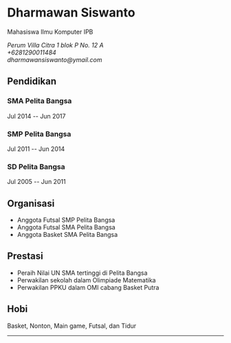 Dharmawan Siswanto
============

Mahasiswa Ilmu Komputer IPB

<address>
Perum Villa Citra 1 blok P No. 12 A<br>
+6281290011484<br>
dharmawansiswanto@ymail.com<br>
</address>

Pendidikan
----------

### SMA Pelita Bangsa
Jul 2014 -- Jun 2017

### SMP Pelita Bangsa
Jul 2011 -- Jun 2014

### SD Pelita Bangsa
Jul 2005 -- Jun 2011

Organisasi
---------
 
- Anggota Futsal SMP Pelita Bangsa
- Anggota Futsal SMA Pelita Bangsa
- Anggota Basket SMA Pelita Bangsa


Prestasi
--------

-    Peraih Nilai UN SMA tertinggi di Pelita Bangsa
-    Perwakilan sekolah dalam Olimpiade Matematika
-    Perwakilan PPKU dalam OMI cabang Basket Putra

Hobi
----

Basket, Nonton, Main game, Futsal, dan Tidur

---
